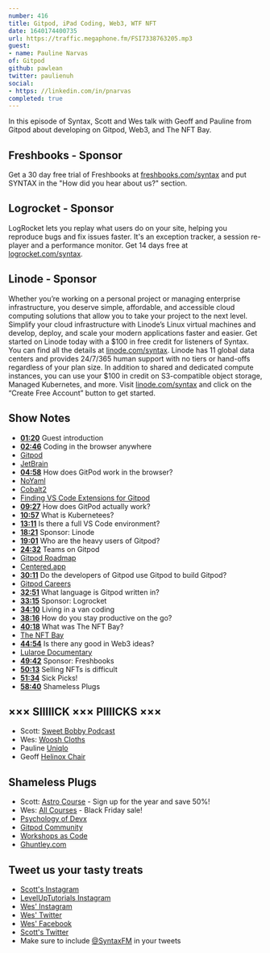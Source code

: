 ```yaml
---
number: 416
title: Gitpod, iPad Coding, Web3, WTF NFT
date: 1640174400735
url: https://traffic.megaphone.fm/FSI7338763205.mp3
guest: 
- name: Pauline Narvas
of: Gitpod
github: pawlean
twitter: paulienuh
social: 
- https: //linkedin.com/in/pnarvas
completed: true
---
```


In this episode of Syntax, Scott and Wes talk with Geoff and Pauline from Gitpod about developing on Gitpod, Web3, and The NFT Bay.

## Freshbooks - Sponsor

Get a 30 day free trial of Freshbooks at [freshbooks.com/syntax](https://freshbooks.com/syntax) and put SYNTAX in the "How did you hear about us?" section.

## Logrocket - Sponsor

LogRocket lets you replay what users do on your site, helping you reproduce bugs and fix issues faster. It's an exception tracker, a session re-player and a performance monitor. Get 14 days free at [logrocket.com/syntax](https://logrocket.com/syntax).

## Linode - Sponsor

Whether you’re working on a personal project or managing enterprise infrastructure, you deserve simple, affordable, and accessible cloud computing solutions that allow you to take your project to the next level. Simplify your cloud infrastructure with Linode’s Linux virtual machines and develop, deploy, and scale your modern applications faster and easier. Get started on Linode today with a $100 in free credit for listeners of Syntax. You can find all the details at [linode.com/syntax](https://linode.com/syntax). Linode has 11 global data centers and provides 24/7/365 human support with no tiers or hand-offs regardless of your plan size. In addition to shared and dedicated compute instances, you can use your $100 in credit on S3-compatible object storage, Managed Kubernetes, and more. Visit [linode.com/syntax](https://linode.com/syntax) and click on the “Create Free Account” button to get started.

## Show Notes

* **[01:20](#t=01:20)** Guest introduction
* **[02:46](#t=02:46)** Coding in the browser anywhere
* [Gitpod](https://www.gitpod.io)
* [JetBrain](https://www.jetbrains.com)
* **[04:58](#t=04:58)** How does GitPod work in the browser?
* [NoYaml](https://noyaml.com)
* [Cobalt2](https://marketplace.visualstudio.com/items?itemName=wesbos.theme-cobalt2)
* [Finding VS Code Extensions for Gitpod](https://www.gitpod.io/docs/vscode-extensions)
* **[09:27](#t=09:27)** How does GitPod actually work?
* **[10:57](#t=10:57)** What is Kubernetees?
* **[13:11](#t=13:11)** Is there a full VS Code environment?
* **[18:21](#t=18:21)** Sponsor: Linode
* **[19:01](#t=19:01)** Who are the heavy users of Gitpod?
* **[24:32](#t=24:32)** Teams on Gitpod
* [Gitpod Roadmap](https://github.com/gitpod-io/roadmap#:~:text=The%20roadmap%20serves%20as%20a%20broad%20overview%20of,make%20software%20engineering%20more%20collaborative%2C%20joyful%2C%20and%20secure.)
* [Centered.app](https://www.centered.app)
* **[30:11](#t=30:11)** Do the developers of Gitpod use Gitpod to build Gitpod?
* [Gitpod Careers](https://gitpod.crew.work/jobs)
* **[32:51](#t=32:51)** What language is Gitpod written in?
* **[33:15](#t=33:15)** Sponsor: Logrocket
* **[34:10](#t=34:10)** Living in a van coding
* **[38:16](#t=38:16)** How do you stay productive on the go?
* **[40:18](#t=40:18)** What was The NFT Bay?
* [The NFT Bay](https://thenftbay.org)
* **[44:54](#t=44:54)** Is there any good in Web3 ideas?
* [Lularoe Documentary](https://www.vanityfair.com/hollywood/2021/09/amazon-lularoe-documentary-lularich)
* **[49:42](#t=49:42)** Sponsor: Freshbooks
* **[50:13](#t=50:13)** Selling NFTs is difficult
* **[51:34](#t=51:34)** Sick Picks!
* **[58:40](#t=58:40)** Shameless Plugs

## ××× SIIIIICK ××× PIIIICKS ×××

* Scott: [Sweet Bobby Podcast](https://www.tortoisemedia.com/listen/sweet-bobby/)
* Wes: [Woosh Cloths](https://amzn.to/31blFhY)
* Pauline [Uniqlo](https://www.uniqlo.com/)
* Geoff [Helinox Chair](https://helinox.com/collections/hiking-chairs)

## Shameless Plugs

* Scott: [Astro Course](https://www.leveluptutorials.com/pro) - Sign up for the year and save 50%!
* Wes: [All Courses](https://wesbos.com/courses/) - Black Friday sale!
* [Psychology of Devx](https://www.gitpod.io/blog/psychology-of-devx)
* [Gitpod Community](https://www.gitpod.io/community)
* [Workshops as Code](https://www.gitpod.io/blog/workshops-as-code)
* [Ghuntley.com](https://ghuntley.com)

## Tweet us your tasty treats

* [Scott's Instagram](https://www.instagram.com/stolinski/)
* [LevelUpTutorials Instagram](https://www.instagram.com/LevelUpTutorials/)
* [Wes' Instagram](https://www.instagram.com/wesbos/)
* [Wes' Twitter](https://twitter.com/wesbos)
* [Wes' Facebook](https://www.facebook.com/wesbos.developer)
* [Scott's Twitter](https://twitter.com/stolinski)
* Make sure to include [@SyntaxFM](https://twitter.com/SyntaxFM) in your tweets
